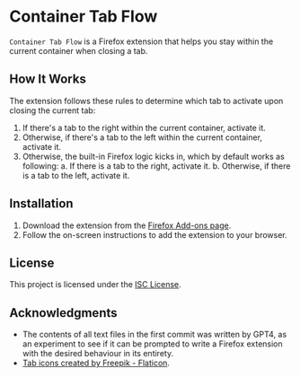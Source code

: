 # Container Tab Flow

`Container Tab Flow` is a Firefox extension that helps you stay within the current container when closing a tab.

## How It Works

The extension follows these rules to determine which tab to activate upon closing the current tab:

1. If there's a tab to the right within the current container, activate it.
2. Otherwise, if there's a tab to the left within the current container, activate it.
3. Otherwise, the built-in Firefox logic kicks in, which by default works as following:
   a. If there is a tab to the right, activate it.
   b. Otherwise, if there is a tab to the left, activate it.

## Installation

1. Download the extension from the [Firefox Add-ons page](https://addons.mozilla.org/en-US/firefox/addon/container-tab-flow/).
2. Follow the on-screen instructions to add the extension to your browser.

## License

This project is licensed under the [ISC License](LICENSE).

## Acknowledgments

- The contents of all text files in the first commit was written by GPT4, as an experiment to see if it can be prompted to write a Firefox extension with the desired behaviour in its entirety.
- <a href="https://www.flaticon.com/free-icons/tab" title="tab icons">Tab icons created by Freepik - Flaticon</a>.
